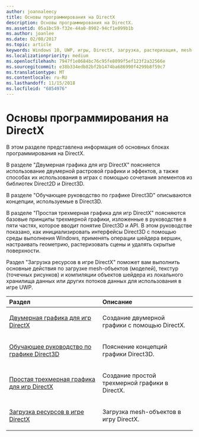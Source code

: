 ```yaml
---
author: joannaleecy
title: Основы программирования на DirectX
description: Основы программирования на DirectX.
ms.assetid: 05a1bc59-f32e-44a0-8902-94cf1e099b1b
ms.author: joanlee
ms.date: 02/08/2017
ms.topic: article
keywords: Windows 10, UWP, игры, DirectX, загрузка, растеризация, mesh-объект, точечный рисунок, двумерный, трехмерный
ms.localizationpriority: medium
ms.openlocfilehash: 7947f1e0684bc76c95fe8099f5ef123f2a32566e
ms.sourcegitcommit: e38b334edb82bf2b1474ba686990f4299b8f59c7
ms.translationtype: MT
ms.contentlocale: ru-RU
ms.lasthandoff: 11/15/2018
ms.locfileid: "6854976"
---
```

# <a name="fundamentals-of-directx-programming"></a>Основы программирования на DirectX

В этом разделе представлена информация об основных блоках программирования на DirectX.

В разделе "Двумерная графика для игр DirectX" поясняется использование двумерной растровой графики и эффектов, а также способах их использования в играх с помощью сочетания элементов из библиотек Direct2D и Direct3D.

В разделе "Обучающее руководство по графике Direct3D" описываются концепции, используемые в Direct3D.

В разделе "Простая трехмерная графика для игр DirectX" поясняются базовые принципы трехмерной графики, изложенные в руководстве в пяти частях, которое вводит понятие Direct3D и API. В этом руководстве показано, как инициализировать интерфейсы Direct3D с помощью среды выполнения Windows, применять операции шейдера вершин, настраивать геометрию, растеризовать сцены и удалять скрытые поверхности.

Раздел "Загрузка ресурсов в игре DirectX" поможет вам выполнить основные действия по загрузке mesh-объектов (моделей), текстур (точечных рисунков) и компиляции объектов шейдера из локального хранилища данных или других потоков данных для использования в игре UWP.

<table>
<colgroup>
<col width="50%" />
<col width="50%" />
</colgroup>
<thead>
<tr class="header">
<th align="left">Раздел</th>
<th align="left">Описание</th>
</tr>
</thead>
<tbody>
<tr class="odd">
<td align="left"><p><a href="working-with-2d-graphics-in-your-directx-game.md">Двумерная графика для игр DirectX</a></p></td>
<td align="left"><p>Создание двумерной графики с помощью DirectX.</p></td>
</tr>
<tr class="even">
<td align="left"><p><a href="https://msdn.microsoft.com/windows/uwp/graphics-concepts/index">Обучающее руководство по графике Direct3D</a></p></td>
<td align="left"><p>Пояснение концепций графики Direct3D.</p></td>
</tr>
<tr class="odd">
<td align="left"><p><a href="an-introduction-to-3d-graphics-with-directx.md">Простая трехмерная графика для игр DirectX</a></p></td>
<td align="left"><p>Создание простой трехмерной графики в DirectX.</p></td>
</tr>
<tr class="even">
<td align="left"><p><a href="load-a-game-asset.md">Загрузка ресурсов в игре DirectX</a></p></td>
<td align="left"><p>Загрузка mesh-объектов в игру DirectX.</p></td>
</tr>
</tbody>
</table>